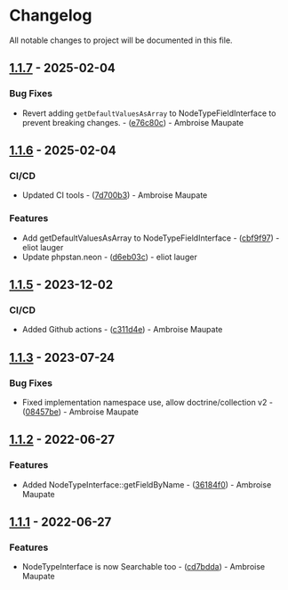 # Changelog

All notable changes to project will be documented in this file.

## [1.1.7](https://github.com/roadiz/nodetype-contracts/compare/1.1.6...1.1.7) - 2025-02-04

### Bug Fixes

- Revert adding `getDefaultValuesAsArray` to NodeTypeFieldInterface to prevent breaking changes. - ([e76c80c](https://github.com/roadiz/nodetype-contracts/commit/e76c80cc1716f9f354bceb159b2aced11aca76e8)) - Ambroise Maupate

## [1.1.6](https://github.com/roadiz/nodetype-contracts/compare/1.1.5...1.1.6) - 2025-02-04

### CI/CD

- Updated CI tools - ([7d700b3](https://github.com/roadiz/nodetype-contracts/commit/7d700b35d607131f153cc33f036a40c1ddc70810)) - Ambroise Maupate

### Features

- Add getDefaultValuesAsArray to NodeTypeFieldInterface - ([cbf9f97](https://github.com/roadiz/nodetype-contracts/commit/cbf9f978ee29b15a2f6dcb3ff6000c3853890e82)) - eliot lauger
- Update phpstan.neon - ([d6eb03c](https://github.com/roadiz/nodetype-contracts/commit/d6eb03c33c6723431fe0465176f1ec25a05c9d50)) - eliot lauger

## [1.1.5](https://github.com/roadiz/nodetype-contracts/compare/1.1.4...1.1.5) - 2023-12-02

### CI/CD

- Added Github actions - ([c311d4e](https://github.com/roadiz/nodetype-contracts/commit/c311d4ebfb8bb940ae4d66457b86ba6bd06ffd7b)) - Ambroise Maupate

## [1.1.3](https://github.com/roadiz/nodetype-contracts/compare/1.1.2...1.1.3) - 2023-07-24

### Bug Fixes

- Fixed implementation namespace use, allow doctrine/collection v2 - ([08457be](https://github.com/roadiz/nodetype-contracts/commit/08457be0f205f47d63071c02c8bcb9ad26d8c1b0)) - Ambroise Maupate

## [1.1.2](https://github.com/roadiz/nodetype-contracts/compare/1.1.1...1.1.2) - 2022-06-27

### Features

- Added NodeTypeInterface::getFieldByName - ([36184f0](https://github.com/roadiz/nodetype-contracts/commit/36184f014f3316ec49ac18b10cbdbb8a2a1eceec)) - Ambroise Maupate

## [1.1.1](https://github.com/roadiz/nodetype-contracts/compare/1.1.0...1.1.1) - 2022-06-27

### Features

- NodeTypeInterface is now Searchable too - ([cd7bdda](https://github.com/roadiz/nodetype-contracts/commit/cd7bdda5871a6b448ffa570abfd32b99b657418a)) - Ambroise Maupate

<!-- generated by git-cliff -->
